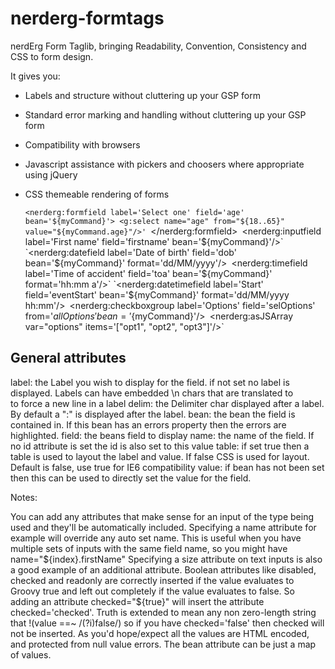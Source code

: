 nerderg-formtags
================

nerdErg Form Taglib, bringing Readability, Convention, Consistency and CSS to form design.

It gives you:

* Labels and structure without cluttering up your GSP form
* Standard error marking and handling without cluttering up your GSP form
* Compatibility with browsers
* Javascript assistance with pickers and choosers where appropriate using jQuery
* CSS themeable rendering of forms

    `<nerderg:formfield label='Select one' field='age' bean='${myCommand}'> <g:select name="age" from="${18..65}" value="${myCommand.age}"/>'
    `</nerderg:formfield>`
    `<nerderg:inputfield label='First name' field='firstname' bean='${myCommand}'/>`
    `<nerderg:datefield label='Date of birth' field='dob' bean='${myCommand}' format='dd/MM/yyyy'/>`
    `<nerderg:timefield label='Time of accident' field='toa' bean='${myCommand}' format='hh:mm a'/>`
    `<nerderg:datetimefield label='Start' field='eventStart' bean='${myCommand}' format='dd/MM/yyyy hh:mm'/>`
    `<nerderg:checkboxgroup label='Options' field='selOptions' from='${allOptions}' bean='${myCommand}'/>`
    `<nerderg:asJSArray var="options" items='["opt1", "opt2", "opt3"]'/>`

General attributes
------------------
label: the Label you wish to display for the field. if not set no label is displayed. Labels can have embedded \n chars that are translated to <br> to force a new line in a label
delim: the Delimiter char displayed after a label. By default a ":" is displayed after the label.
bean: the bean the field is contained in. If this bean has an errors property then the errors are highlighted.
field: the beans field to display
name: the name of the field. If no id attribute is set the id is also set to this value
table: if set true then a table is used to layout the label and value. If false CSS is used for layout. Default is false, use true for IE6 compatibility
value: if bean has not been set then this can be used to directly set the value for the field.

Notes:

You can add any attributes that make sense for an input of the type being used and they'll be automatically included. Specifying a name attribute for example will override any auto set name. This is useful when you have multiple sets of inputs with the same field name, so you might have name="${index}.firstName"
Specifying a size attribute on text inputs is also a good example of an additional attribute.
Boolean attributes like disabled, checked and readonly are correctly inserted if the value evaluates to Groovy true and left out completely if the value evaluates to false. So adding an attribute checked="${true}" will insert the attribute checked='checked'. Truth is extended to mean any non zero-length string that !(value ==~ /(?i)false/) so if you have checked='false' then checked will not be inserted.
As you'd hope/expect all the values are HTML encoded, and protected from null value errors.
The bean attribute can be just a map of values.

